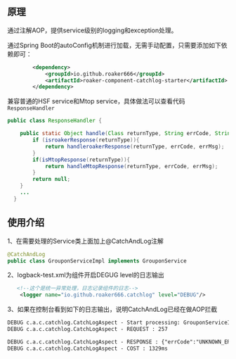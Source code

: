 ## 原理
通过注解AOP，提供service级别的logging和exception处理。

通过Spring Boot的autoConfig机制进行加载，无需手动配置，只需要添加如下依赖即可：
```xml
        <dependency>
            <groupId>io.github.roaker666</groupId>
            <artifactId>roaker-component-catchlog-starter</artifactId>
        </dependency>
```

兼容普通的HSF service和Mtop service，具体做法可以查看代码`ResponseHandler`
```java
public class ResponseHandler {

    public static Object handle(Class returnType, String errCode, String errMsg){
        if (isroakerResponse(returnType)){
            return handleroakerResponse(returnType, errCode, errMsg);
        }
        if(isMtopResponse(returnType)){
            return handleMtopResponse(returnType, errCode, errMsg);
        }
        return null;
    }
    ...
  }

```


## 使用介绍
1、在需要处理的Service类上面加上@CatchAndLog注解
```java
@CatchAndLog
public class GrouponServiceImpl implements GrouponService 
```

2、logback-test.xml为组件开启DEGUG level的日志输出
```xml
   <!--这个是统一异常处理，日志记录组件的日志-->
    <logger name="io.github.roaker666.catchlog" level="DEBUG"/>
```

3、如果在控制台看到如下的日志输出，说明CatchAndLog已经在做AOP拦截
```xml
DEBUG c.a.c.catchlog.CatchLogAspect - Start processing: GrouponServiceImpl.queryGrouponItemDetail(..)
DEBUG c.a.c.catchlog.CatchLogAspect - REQUEST : 257

DEBUG c.a.c.catchlog.CatchLogAspect - RESPONSE : {"errCode":"UNKNOWN_ERROR"...}
DEBUG c.a.c.catchlog.CatchLogAspect - COST : 1329ms
```

